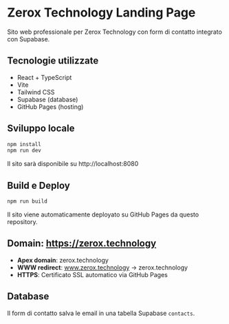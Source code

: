 # Zerox Technology Landing Page

Sito web professionale per Zerox Technology con form di contatto integrato con Supabase.

## Tecnologie utilizzate
- React + TypeScript
- Vite
- Tailwind CSS
- Supabase (database)
- GitHub Pages (hosting)

## Sviluppo locale

```bash
npm install
npm run dev
```

Il sito sarà disponibile su http://localhost:8080

## Build e Deploy

```bash
npm run build
```

Il sito viene automaticamente deployato su GitHub Pages da questo repository.

## Domain: https://zerox.technology

- **Apex domain**: zerox.technology
- **WWW redirect**: www.zerox.technology → zerox.technology
- **HTTPS**: Certificato SSL automatico via GitHub Pages

## Database

Il form di contatto salva le email in una tabella Supabase `contacts`.